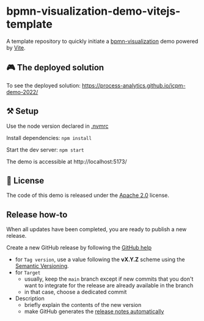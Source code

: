 # bpmn-visualization-demo-vitejs-template

A template repository to quickly initiate a [bpmn-visualization](https://github.com/process-analytics/bpmn-visualization-js) demo powered by [Vite](https://vitejs.dev/).

## 🎮 The deployed solution

To see the deployed solution: https://process-analytics.github.io/icpm-demo-2022/

## ⚒️ Setup

Use the node version declared in [.nvmrc](.nvmrc) 

Install dependencies: `npm install`

Start the dev server: `npm start`

The demo is accessible at http://localhost:5173/


## 📃 License

The code of this demo is released under the [Apache 2.0](LICENSE) license.


## Release how-to

When all updates have been completed, you are ready to publish a new release.

Create a new GitHub release by following the [GitHub help](https://help.github.com/en/github/administering-a-repository/managing-releases-in-a-repository#creating-a-release)
- for `Tag version`, use a value following the **vX.Y.Z** scheme using the [Semantic Versioning](https://semver.org/).
- for `Target`
    - usually, keep the `main` branch except if new commits that you don't want to integrate for the release are already
      available in the branch
    - in that case, choose a dedicated commit
- Description
    - briefly explain the contents of the new version
    - make GitHub generates the [release notes automatically](https://docs.github.com/en/repositories/releasing-projects-on-github/automatically-generated-release-notes)
